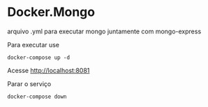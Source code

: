 # Docker.Mongo
arquivo .yml para executar mongo juntamente com mongo-express

Para executar use
```
docker-compose up -d
```

Acesse [http://localhost:8081](http://localhost:8081)

Parar o serviço
```
docker-compose down
```
